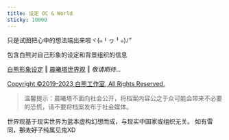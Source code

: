 ```yaml
---
title: 设定 OC & World
sticky: 10000
---
```


只是试图把心中的想法端出来啦ヾ(๑╹ヮ╹๑)ﾉ”

包含白熊对自己形象的设定和背景组织的信息

[白熊形象设定](/world/oc) ‖ [晨曦塔世界观](/world) ‖ *敬请期待…*

[Copyright ©2019-2023 白熊工作室, All Rights Reserved.](/copyright)

<!-- more -->

> 温馨提示：晨曦塔不面向社会公开，将档案内容公之于众可能会带来不必要的恐慌，请不要将档案发布于社会媒体。

世界观基于现实世界为蓝本虚构幻想而成，与现实中国家或组织无关。
如有雷同，~~那太好了~~纯属见鬼XD